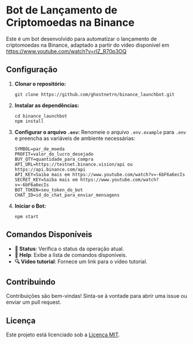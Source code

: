# Bot de Lançamento de Criptomoedas na Binance

Este é um bot desenvolvido para automatizar o lançamento de criptomoedas na Binance, adaptado a partir do vídeo disponível em https://www.youtube.com/watch?v=rlZ_R70p3OQ

## Configuração

1. **Clonar o repositório:**

   ```
   git clone https://github.com/ghostnetrn/binance_launchbot.git
   ```

2. **Instalar as dependências:**

   ```
   cd binance_launchbot
   npm install
   ```

3. **Configurar o arquivo `.env`:**
   Renomeie o arquivo `.env.example` para `.env` e preencha as variáveis de ambiente necessárias:

   ```
   SYMBOL=par_de_moeda
   PROFIT=valor_do_lucro_desejado
   BUY_QTY=quantidade_para_compra
   API_URL=https://testnet.binance.vision/api ou https://api.binance.com/api
   API_KEY=Saiba mais em https://www.youtube.com/watch?v=-6bF6a6ecIs
   SECRET_KEY=Saiba mais em https://www.youtube.com/watch?v=-6bF6a6ecIs
   BOT_TOKEN=seu_token_do_bot
   CHAT_ID=id_do_chat_para_enviar_mensagens
   ```

4. **Iniciar o Bot:**

   ```
   npm start
   ```

## Comandos Disponíveis

- **🧾 Status**: Verifica o status da operação atual.
- **📖 Help**: Exibe a lista de comandos disponíveis.
- **🔍 Vídeo tutorial**: Fornece um link para o vídeo tutorial.

## Contribuindo

Contribuições são bem-vindas! Sinta-se à vontade para abrir uma issue ou enviar um pull request.

## Licença

Este projeto está licenciado sob a [Licença MIT](LICENSE).
